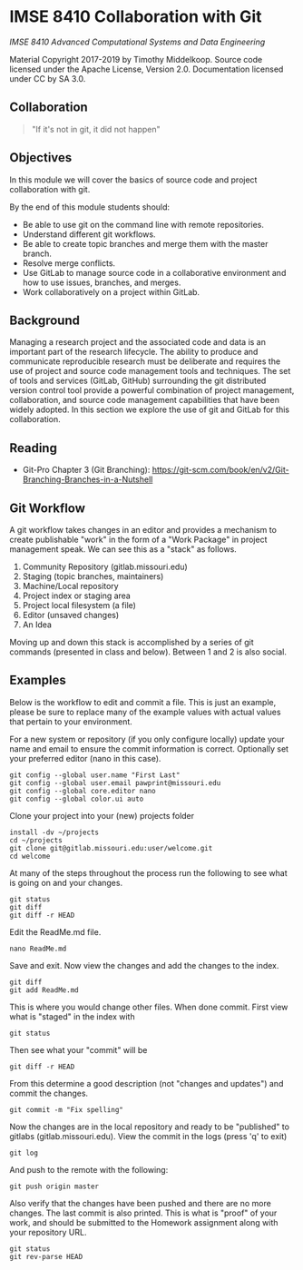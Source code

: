 # IMSE 8410 Collaboration with Git

*IMSE 8410 Advanced Computational Systems and Data Engineering*

Material Copyright 2017-2019 by Timothy Middelkoop. Source code
licensed under the Apache License, Version 2.0. Documentation licensed
under CC by SA 3.0.

## Collaboration

> "If it's not in git, it did not happen"


## Objectives

In this module we will cover the basics of source code and project
collaboration with git.

By the end of this module students should:
 * Be able to use git on the command line with remote repositories.
 * Understand different git workflows.
 * Be able to create topic branches and merge them with the master branch.
 * Resolve merge conflicts.
 * Use GitLab to manage source code in a collaborative environment
   and how to use issues, branches, and merges.
 * Work collaboratively on a project within GitLab.

## Background

Managing a research project and the associated code and data is an
important part of the research lifecycle.  The ability to produce and
communicate reproducible research must be deliberate and requires the
use of project and source code management tools and techniques.  The
set of tools and services (GitLab, GitHub) surrounding the git
distributed version control tool provide a powerful combination of
project management, collaboration, and source code management
capabilities that have been widely adopted.  In this section we
explore the use of git and GitLab for this collaboration.

## Reading
* Git-Pro Chapter 3 (Git Branching): https://git-scm.com/book/en/v2/Git-Branching-Branches-in-a-Nutshell


## Git Workflow

A git workflow takes changes in an editor and provides a mechanism to
create publishable "work" in the form of a "Work Package" in project
management speak.  We can see this as a "stack" as follows.

1. Community Repository (gitlab.missouri.edu)
2. Staging (topic branches, maintainers)
3. Machine/Local repository
4. Project index or staging area
5. Project local filesystem (a file)
6. Editor (unsaved changes)
7. An Idea

Moving up and down this stack is accomplished by a series of git
commands (presented in class and below).  Between 1 and 2 is also
social.


## Examples

Below is the workflow to edit and commit a file.  This is just an
example, please be sure to replace many of the example values with
actual values that pertain to your environment.

For a new system or repository (if you only configure locally) update
your name and email to ensure the commit information is correct.
Optionally set your preferred editor (nano in this case).
```
git config --global user.name "First Last"
git config --global user.email pawprint@missouri.edu
git config --global core.editor nano
git config --global color.ui auto
```

Clone your project into your (new) projects folder
```
install -dv ~/projects
cd ~/projects
git clone git@gitlab.missouri.edu:user/welcome.git
cd welcome
```

At many of the steps throughout the process run the following to see
what is going on and your changes.
```
git status
git diff
git diff -r HEAD
```

Edit the ReadMe.md file.
```
nano ReadMe.md
```

Save and exit.  Now view the changes and add the changes to the index.
```
git diff
git add ReadMe.md
```

This is where you would change other files.  When done commit.  First view what is "staged" in the index with

```
git status
```

Then see what your "commit" will be 

```
git diff -r HEAD
```

From this determine a good description (not "changes and updates") and commit the changes.

```
git commit -m "Fix spelling"
```

Now the changes are in the local repository and ready to be
"published" to gitlabs (gitlab.missouri.edu).  View the commit in the
logs (press 'q' to exit)

```
git log
```

And push to the remote with the following:

```
git push origin master
```

Also verify that the changes have been pushed and there are no more
changes.  The last commit is also printed.  This is what is "proof" of
your work, and should be submitted to the Homework assignment along
with your repository URL.

```
git status
git rev-parse HEAD
```

